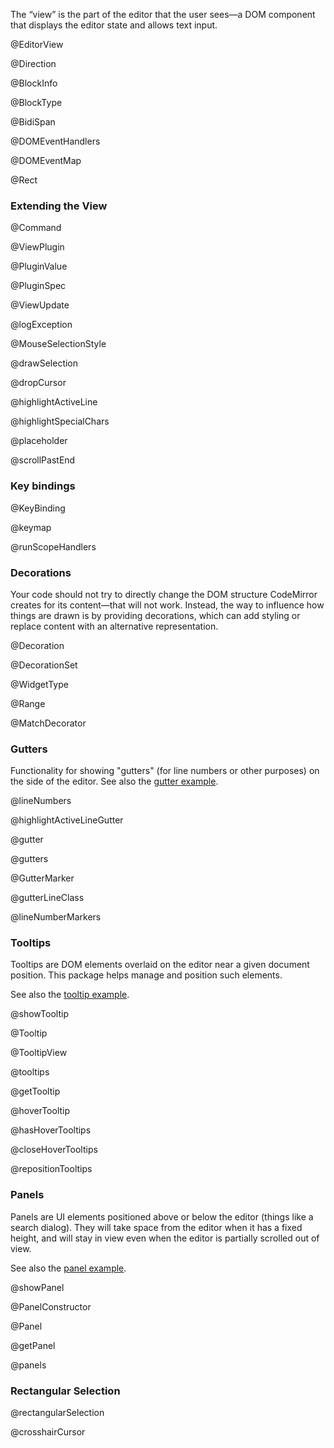The “view” is the part of the editor that the user sees—a DOM
component that displays the editor state and allows text input.

@EditorView

@Direction

@BlockInfo

@BlockType

@BidiSpan

@DOMEventHandlers

@DOMEventMap

@Rect

### Extending the View

@Command

@ViewPlugin

@PluginValue

@PluginSpec

@ViewUpdate

@logException

@MouseSelectionStyle

@drawSelection

@dropCursor

@highlightActiveLine

@highlightSpecialChars

@placeholder

@scrollPastEnd

### Key bindings

@KeyBinding

@keymap

@runScopeHandlers

### Decorations

Your code should not try to directly change the DOM structure
CodeMirror creates for its content—that will not work. Instead, the
way to influence how things are drawn is by providing decorations,
which can add styling or replace content with an alternative
representation.

@Decoration

@DecorationSet

@WidgetType

@Range

@MatchDecorator

### Gutters

Functionality for showing "gutters" (for line numbers or other
purposes) on the side of the editor. See also the [gutter
example](../../examples/gutter/).

@lineNumbers

@highlightActiveLineGutter

@gutter

@gutters

@GutterMarker

@gutterLineClass

@lineNumberMarkers

### Tooltips

Tooltips are DOM elements overlaid on the editor near a given document
position. This package helps manage and position such elements.

See also the [tooltip example](../../examples/tooltip/).

@showTooltip

@Tooltip

@TooltipView

@tooltips

@getTooltip

@hoverTooltip

@hasHoverTooltips

@closeHoverTooltips

@repositionTooltips

### Panels

Panels are UI elements positioned above or below the editor (things
like a search dialog). They will take space from the editor when it
has a fixed height, and will stay in view even when the editor is
partially scrolled out of view.

See also the [panel example](../../examples/panel/).

@showPanel

@PanelConstructor

@Panel

@getPanel

@panels

### Rectangular Selection

@rectangularSelection

@crosshairCursor

